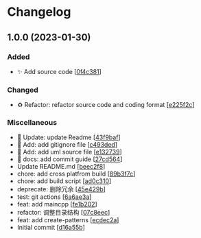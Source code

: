 # Changelog

<a name="1.0.0"></a>
## 1.0.0 (2023-01-30)

### Added

- ✨ Add source code [[0f4c381](https://github.com/calvinhxx/Design_Patterns/commit/0f4c38107389d215250a9614e1c1299e480592b1)]

### Changed

- ♻️ Refactor: refactor source code and coding format [[e225f2c](https://github.com/calvinhxx/Design_Patterns/commit/e225f2cfe515bbe169f887bed9985f3e84c90e7f)]

### Miscellaneous

- 📝 Update: update Readme [[43f9baf](https://github.com/calvinhxx/Design_Patterns/commit/43f9baf33137850dd218a37d03b224ba5dafba2d)]
- 🙈 Add: add gitignore file [[c493ded](https://github.com/calvinhxx/Design_Patterns/commit/c493ded8edd2bbfa6d161ba389a6af334721cacb)]
- 📝 Add: add uml source file [[e132739](https://github.com/calvinhxx/Design_Patterns/commit/e13273982429db1ebb67c9a8855e52b2377fc83c)]
- 📝 docs: add commit guide [[27cd564](https://github.com/calvinhxx/Design_Patterns/commit/27cd564e4110d770df66e0211cf9f1afee873c44)]
-  Update README.md [[beec2f8](https://github.com/calvinhxx/Design_Patterns/commit/beec2f8e12e2675ef4a39de4bcda1458f1679e79)]
-  chore: add cross platfrom build [[89b3f7c](https://github.com/calvinhxx/Design_Patterns/commit/89b3f7c960826c291fef1e8fab2d4c0c912f2230)]
-  chore: add build script [[ad0c310](https://github.com/calvinhxx/Design_Patterns/commit/ad0c31066aea908d090b9d4a9fa3eaa646e46fc0)]
-  deprecate: 删除冗余 [[45e429b](https://github.com/calvinhxx/Design_Patterns/commit/45e429bbac6b8308e4636ee3120aa9558558fcf7)]
-  test: git actions [[6a6ae3a](https://github.com/calvinhxx/Design_Patterns/commit/6a6ae3a90e038c40a6b813a4be456737e7dd098c)]
-  feat: add maincpp [[fe1b202](https://github.com/calvinhxx/Design_Patterns/commit/fe1b2024c303f5b7216d8250bf77c8346b52c277)]
-  refactor: 调整目录结构 [[07c8eec](https://github.com/calvinhxx/Design_Patterns/commit/07c8eecc47cb76626e8f6d3797400b74f48a7715)]
-  feat: add create-patterns [[ecdec2a](https://github.com/calvinhxx/Design_Patterns/commit/ecdec2af40831f7b092b5a418c793d3243ab1a45)]
-  Initial commit [[d16a55b](https://github.com/calvinhxx/Design_Patterns/commit/d16a55be68b5975bf2dbf7354b241b135c72ff17)]


